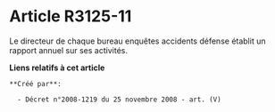 # Article R3125-11

Le directeur de chaque bureau enquêtes accidents défense établit un rapport annuel sur ses activités.

**Liens relatifs à cet article**

	**Créé par**:

	  - Décret n°2008-1219 du 25 novembre 2008 - art. (V)
